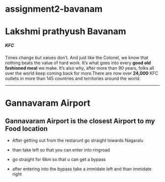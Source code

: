 # assignment2-bavanam
# Lakshmi prathyush Bavanam
##### KFC
Times change but values don’t. And just like the Colonel, we know that nothing beats the value of hard work. It’s what goes into every **good old fashioned meal** we make. It’s also why, after more than 90 years, folks all over the world keep coming back for more.There are now over **24,000** KFC outlets in more than 145 countries and territories around the world.

--------------------------------------------------------------

# Gannavaram Airport
## Gannavaram Airport is the closest Airport to my Food location

   - After getting out from the restarunt go straight towards Nagaralu

   - than take left so that you can enter into ringroad

   - go straight for 6km so that u can get a bypass

   - after entering into the bypass take a immidate left and than immidate right

